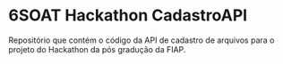 # 6SOAT Hackathon CadastroAPI
Repositório que contém o código da API de cadastro de arquivos para o projeto do Hackathon da pós gradução da FIAP.
